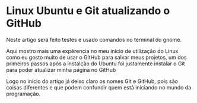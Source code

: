 <h1>Linux Ubuntu e Git atualizando o GitHub</h1>
<p>Neste artigo será feito testes e usado comandos no terminal do gnome.</p>
<p>Aqui mostro mais uma expêrencia no meu início de utilização do Linux como eu gosto muito de usar o GitHub para salvar meus projetos,
um dos primeiros passos após a instalção do Ubuntu foi justamente instalar o Git para poder atualizar minha página no GitHub</p>
<p>Logo no início do artigo já deixo claro os nomes Git e GitHub, pois são coisas diferentes e que podem confundir quem está iniciando no mundo da programação.</p>
<p></p>
